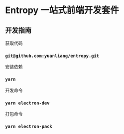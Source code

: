 # Entropy 一站式前端开发套件

## 开发指南

获取代码

### `git@github.com:yuanliang/entropy.git`

安装依赖

### `yarn`

开发命令

### `yarn electron-dev`

打包命令

### `yarn electron-pack`
